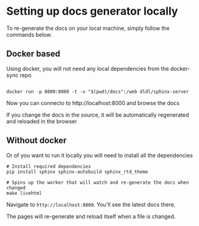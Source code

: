 # Setting up docs generator locally

To re-generate the docs on your local machine, simply follow the commands below.

## Docker based
Using docker, you will not need any local dependencies
from the docker-sync repo

```shell

docker run -p 8000:8000 -t -v "$(pwd)/docs":/web dldl/sphinx-server
```

Now you can connecto to http://localhost:8000 and browse the docs

If you change the docs in the source, it will be automatically regenerated and reloaded in the browser


## Without docker
Or of you want to run it locally you will need to install all the dependencies

```shell
# Install required dependencies
pip install sphinx sphinx-autobuild sphinx_rtd_theme
```

```shell
# Spins up the worker that will watch and re-generate the docs when changed
make livehtml
```

Navigate to `http://localhost:8000`. You'll see the latest docs there.

The pages will re-generate and reload itself when a file is changed.
